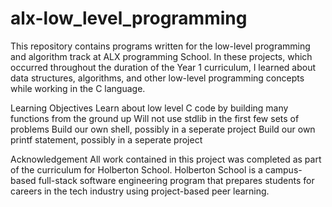 # alx-low_level_programming
This repository contains programs written for the low-level programming and algorithm track at ALX programming School. In these projects, which occurred throughout the duration of the Year 1 curriculum, I learned about data structures, algorithms, and other low-level programming concepts while working in the C language.

Learning Objectives
Learn about low level C code by building many functions from the ground up
Will not use stdlib in the first few sets of problems
Build our own shell, possibly in a seperate project
Build our own printf statement, possibly in a seperate project

Acknowledgement
All work contained in this project was completed as part of the curriculum for Holberton School. Holberton School is a campus-based full-stack software engineering program that prepares students for careers in the tech industry using project-based peer learning.

